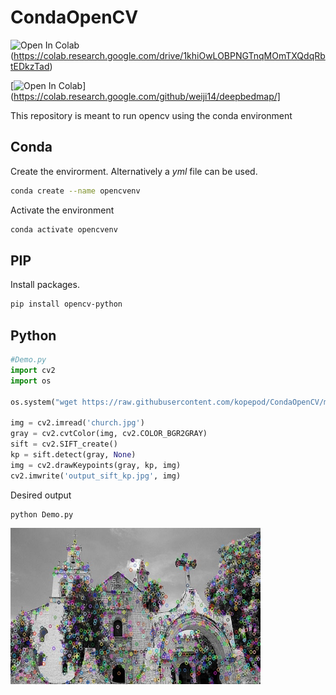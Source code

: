 # CondaOpenCV

![Open In Colab](https://colab.research.google.com/assets/colab-badge.svg)(https://colab.research.google.com/drive/1khiOwLOBPNGTnqMOmTXQdqRbtEDkzTad)

<link rel="https://colab.research.google.com/assets/colab-badge.svg" type="image/x-icon" href="https://colab.research.google.com/drive/1khiOwLOBPNGTnqMOmTXQdqRbtEDkzTad">

[![Open In Colab](https://colab.research.google.com/assets/colab-badge.svg)](https://colab.research.google.com/github/weiji14/deepbedmap/]

This repository is meant to run opencv using the conda environment

## Conda

Create the envirorment. Alternatively a _yml_ file can be used.

```bash
conda create --name opencvenv
```

Activate the environment

```bash
conda activate opencvenv
```

## PIP

Install packages. 

```bash
pip install opencv-python
```

## Python

```python
#Demo.py
import cv2
import os

os.system("wget https://raw.githubusercontent.com/kopepod/CondaOpenCV/main/church.jpg")

img = cv2.imread('church.jpg')
gray = cv2.cvtColor(img, cv2.COLOR_BGR2GRAY)
sift = cv2.SIFT_create()
kp = sift.detect(gray, None)
img = cv2.drawKeypoints(gray, kp, img)
cv2.imwrite('output_sift_kp.jpg', img)

```

Desired output

```bash
python Demo.py
```

<img src="https://raw.githubusercontent.com/kopepod/CondaOpenCV/main/output_sift_kp.jpg" width="400" height="250" />


